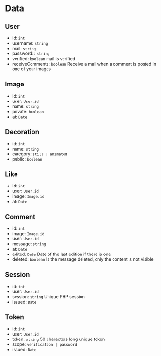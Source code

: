 
# Data

## User

* id: ``int``
* username: ``string``
* mail: ``string``
* password: : ``string``
* verified: ``boolean`` mail is verified
* receiveComments: ``boolean`` Receive a mail when a comment is posted in one of your images

## Image

* id: ``int``
* user: ``User.id``
* name: ``string``
* private: ``boolean``
* at: ``Date``

## Decoration

* id: ``int``
* name: ``string``
* category: ``still | animated``
* public: ``boolean``

## Like

* id: ``int``
* user: ``User.id``
* image: ``Image.id``
* at: ``Date``

## Comment

* id: ``int``
* image: ``Image.id``
* user: ``User.id``
* message: ``string``
* at: ``Date``
* edited: ``Date`` Date of the last edition if there is one
* deleted: ``boolean`` Is the message deleted, only the content is not visible

## Session

* id: ``int``
* user: ``User.id``
* session: ``string`` Unique PHP session
* issued: ``Date``

## Token

* id: ``int``
* user: ``User.id``
* token: ``string`` 50 characters long unique token
* scope: ``verification | password``
* issued: ``Date``

